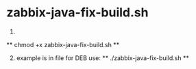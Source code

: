 # zabbix-java-fix-build.sh

1)
** chmod +x zabbix-java-fix-build.sh **

2) example is in file for DEB use:
** ./zabbix-java-fix-build.sh **

